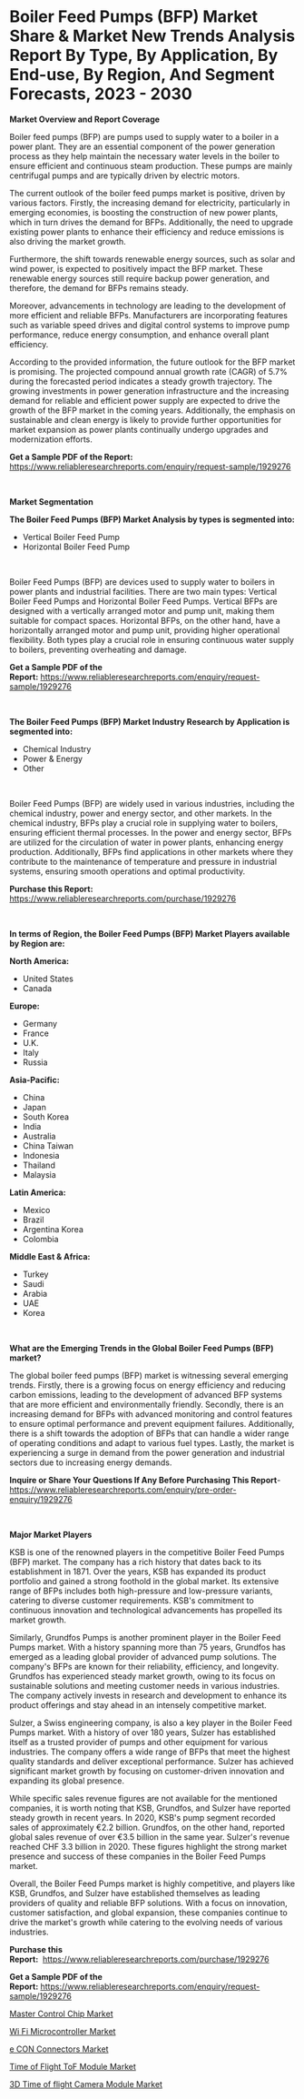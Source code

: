 <p><h1>Boiler Feed Pumps (BFP) Market Share & Market New Trends Analysis Report By Type, By Application, By End-use, By Region, And Segment Forecasts, 2023 - 2030</h1></p><p><strong>Market Overview and Report Coverage</strong></p>
<p><p>Boiler feed pumps (BFP) are pumps used to supply water to a boiler in a power plant. They are an essential component of the power generation process as they help maintain the necessary water levels in the boiler to ensure efficient and continuous steam production. These pumps are mainly centrifugal pumps and are typically driven by electric motors.</p><p>The current outlook of the boiler feed pumps market is positive, driven by various factors. Firstly, the increasing demand for electricity, particularly in emerging economies, is boosting the construction of new power plants, which in turn drives the demand for BFPs. Additionally, the need to upgrade existing power plants to enhance their efficiency and reduce emissions is also driving the market growth.</p><p>Furthermore, the shift towards renewable energy sources, such as solar and wind power, is expected to positively impact the BFP market. These renewable energy sources still require backup power generation, and therefore, the demand for BFPs remains steady.</p><p>Moreover, advancements in technology are leading to the development of more efficient and reliable BFPs. Manufacturers are incorporating features such as variable speed drives and digital control systems to improve pump performance, reduce energy consumption, and enhance overall plant efficiency.</p><p>According to the provided information, the future outlook for the BFP market is promising. The projected compound annual growth rate (CAGR) of 5.7% during the forecasted period indicates a steady growth trajectory. The growing investments in power generation infrastructure and the increasing demand for reliable and efficient power supply are expected to drive the growth of the BFP market in the coming years. Additionally, the emphasis on sustainable and clean energy is likely to provide further opportunities for market expansion as power plants continually undergo upgrades and modernization efforts.</p></p>
<p><strong>Get a Sample PDF of the Report:</strong> <a href="https://www.reliableresearchreports.com/enquiry/request-sample/1929276">https://www.reliableresearchreports.com/enquiry/request-sample/1929276</a></p>
<p>&nbsp;</p>
<p><strong>Market Segmentation</strong></p>
<p><strong>The Boiler Feed Pumps (BFP) Market Analysis by types is segmented into:</strong></p>
<p><ul><li>Vertical Boiler Feed Pump</li><li>Horizontal Boiler Feed Pump</li></ul></p>
<p>&nbsp;</p>
<p><p>Boiler Feed Pumps (BFP) are devices used to supply water to boilers in power plants and industrial facilities. There are two main types: Vertical Boiler Feed Pumps and Horizontal Boiler Feed Pumps. Vertical BFPs are designed with a vertically arranged motor and pump unit, making them suitable for compact spaces. Horizontal BFPs, on the other hand, have a horizontally arranged motor and pump unit, providing higher operational flexibility. Both types play a crucial role in ensuring continuous water supply to boilers, preventing overheating and damage.</p></p>
<p><strong>Get a Sample PDF of the Report:</strong>&nbsp;<a href="https://www.reliableresearchreports.com/enquiry/request-sample/1929276">https://www.reliableresearchreports.com/enquiry/request-sample/1929276</a></p>
<p>&nbsp;</p>
<p><strong>The Boiler Feed Pumps (BFP) Market Industry Research by Application is segmented into:</strong></p>
<p><ul><li>Chemical Industry</li><li>Power & Energy</li><li>Other</li></ul></p>
<p>&nbsp;</p>
<p><p>Boiler Feed Pumps (BFP) are widely used in various industries, including the chemical industry, power and energy sector, and other markets. In the chemical industry, BFPs play a crucial role in supplying water to boilers, ensuring efficient thermal processes. In the power and energy sector, BFPs are utilized for the circulation of water in power plants, enhancing energy production. Additionally, BFPs find applications in other markets where they contribute to the maintenance of temperature and pressure in industrial systems, ensuring smooth operations and optimal productivity.</p></p>
<p><strong>Purchase this Report:</strong>&nbsp; <a href="https://www.reliableresearchreports.com/purchase/1929276">https://www.reliableresearchreports.com/purchase/1929276</a></p>
<p>&nbsp;</p>
<p><strong>In terms of Region, the Boiler Feed Pumps (BFP) Market Players available by Region are:</strong></p>
<p>
    <p> <strong> North America: </strong>
        <ul>
            <li>United States</li>
            <li>Canada</li>
        </ul>
        </p> 
    <p> <strong> Europe: </strong>
        <ul>
            <li>Germany</li>
            <li>France</li>
            <li>U.K.</li>
            <li>Italy</li>
            <li>Russia</li>
        </ul>
        </p> 
    <p> <strong> Asia-Pacific: </strong>
        <ul>
            <li>China</li>
            <li>Japan</li>
            <li>South Korea</li>
            <li>India</li>
            <li>Australia</li>
            <li>China Taiwan</li>
            <li>Indonesia</li>
            <li>Thailand</li>
            <li>Malaysia</li>
        </ul>
        </p> 
    <p> <strong> Latin America: </strong>
        <ul>
            <li>Mexico</li>
            <li>Brazil</li>
            <li>Argentina Korea</li>
            <li>Colombia</li>
        </ul>
        </p> 
    <p> <strong> Middle East & Africa: </strong>
        <ul>
            <li>Turkey</li>
            <li>Saudi</li>
            <li>Arabia</li>
            <li>UAE</li>
            <li>Korea</li>
        </ul>
    </p>
    </p>
<p>&nbsp;</p>
<p><strong>What are the Emerging Trends in the Global Boiler Feed Pumps (BFP) market?</strong></p>
<p><p>The global boiler feed pumps (BFP) market is witnessing several emerging trends. Firstly, there is a growing focus on energy efficiency and reducing carbon emissions, leading to the development of advanced BFP systems that are more efficient and environmentally friendly. Secondly, there is an increasing demand for BFPs with advanced monitoring and control features to ensure optimal performance and prevent equipment failures. Additionally, there is a shift towards the adoption of BFPs that can handle a wider range of operating conditions and adapt to various fuel types. Lastly, the market is experiencing a surge in demand from the power generation and industrial sectors due to increasing energy demands.</p></p>
<p><strong>Inquire or Share Your Questions If Any Before Purchasing This Report</strong>- <a href="https://www.reliableresearchreports.com/enquiry/pre-order-enquiry/1929276">https://www.reliableresearchreports.com/enquiry/pre-order-enquiry/1929276</a></p>
<p>&nbsp;</p>
<p><strong>Major Market Players</strong></p>
<p><p>KSB is one of the renowned players in the competitive Boiler Feed Pumps (BFP) market. The company has a rich history that dates back to its establishment in 1871. Over the years, KSB has expanded its product portfolio and gained a strong foothold in the global market. Its extensive range of BFPs includes both high-pressure and low-pressure variants, catering to diverse customer requirements. KSB's commitment to continuous innovation and technological advancements has propelled its market growth.</p><p>Similarly, Grundfos Pumps is another prominent player in the Boiler Feed Pumps market. With a history spanning more than 75 years, Grundfos has emerged as a leading global provider of advanced pump solutions. The company's BFPs are known for their reliability, efficiency, and longevity. Grundfos has experienced steady market growth, owing to its focus on sustainable solutions and meeting customer needs in various industries. The company actively invests in research and development to enhance its product offerings and stay ahead in an intensely competitive market.</p><p>Sulzer, a Swiss engineering company, is also a key player in the Boiler Feed Pumps market. With a history of over 180 years, Sulzer has established itself as a trusted provider of pumps and other equipment for various industries. The company offers a wide range of BFPs that meet the highest quality standards and deliver exceptional performance. Sulzer has achieved significant market growth by focusing on customer-driven innovation and expanding its global presence.</p><p>While specific sales revenue figures are not available for the mentioned companies, it is worth noting that KSB, Grundfos, and Sulzer have reported steady growth in recent years. In 2020, KSB's pump segment recorded sales of approximately €2.2 billion. Grundfos, on the other hand, reported global sales revenue of over €3.5 billion in the same year. Sulzer's revenue reached CHF 3.3 billion in 2020. These figures highlight the strong market presence and success of these companies in the Boiler Feed Pumps market.</p><p>Overall, the Boiler Feed Pumps market is highly competitive, and players like KSB, Grundfos, and Sulzer have established themselves as leading providers of quality and reliable BFP solutions. With a focus on innovation, customer satisfaction, and global expansion, these companies continue to drive the market's growth while catering to the evolving needs of various industries.</p></p>
<p><strong>Purchase this Report:</strong>&nbsp;&nbsp;<a href="https://www.reliableresearchreports.com/purchase/1929276">https://www.reliableresearchreports.com/purchase/1929276</a></p>
<p></p>
<p><strong>Get a Sample PDF of the Report:</strong>&nbsp;<a href="https://www.reliableresearchreports.com/enquiry/request-sample/1929276">https://www.reliableresearchreports.com/enquiry/request-sample/1929276</a></p>
<p><p><a href="https://medium.com/@marcoslemke2023/master-control-chip-market-size-reveals-the-best-marketing-channels-in-global-industry-8335f4742b67">Master Control Chip Market</a></p><p><a href="https://medium.com/@siennaferry2023/analyzing-wi-fi-microcontroller-market-global-industry-perspective-and-forecast-2023-to-2030-da3b789a08d9">Wi Fi Microcontroller Market</a></p><p><a href="https://medium.com/@wilmaheaney/e-con-connectors-market-size-market-outlook-and-market-forecast-2023-to-2030-57353b11b59a">e CON Connectors Market</a></p><p><a href="https://medium.com/@vilmalittel/time-of-flight-tof-module-market-comprehensive-assessment-by-type-application-and-geography-b62773a7758a">Time of Flight ToF Module Market</a></p><p><a href="https://medium.com/@daishawolff/3d-time-of-flight-camera-module-market-report-reveals-the-latest-trends-and-growth-opportunities-of-7dd56ee35d50">3D Time of flight Camera Module Market</a></p></p>